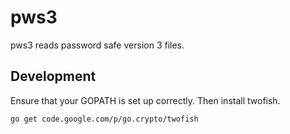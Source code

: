 # pws3

pws3 reads password safe version 3 files.

## Development

Ensure that your GOPATH is set up correctly. Then 
install twofish.

    go get code.google.com/p/go.crypto/twofish

